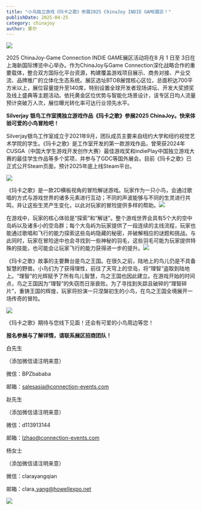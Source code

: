 ```yaml
---
title: "小鸟独立游戏《玛卡之歌》参展2025 ChinaJoy INDIE GAME展区！"
publishDate: 2025-04-25
category: chinajoy
author: 莱尔
---
```


![](https://ec-net-1251389766.cos.ap-shanghai.myqcloud.com/wp-content/uploads/2025/04/20250425163020491.jpeg)

2025 ChinaJoy-Game Connection INDIE GAME展区活动将在8 月 1 日至 3日在上海新国际博览中心举办。作为ChinaJoy与Game Connection深化战略合作的重要载体，整合双方国际化平台资源，构建覆盖游戏项目展示、商务对接、产业交流、品牌推广的立体化生态系统。展区选址BTOB展馆核心区位，总面积达700平方米以上，展位容量提升至140席，特别设置全球开发者现场讲坛、开发大奖颁奖及线上盛典等主题活动。依托黄金区位优势与智能化场景设计，该专区日均人流量预计突破万人次，展位曝光转化率可达行业领先水平。

**Silverjay** **银鸟工作室携独立游戏作品《玛卡之歌》参展2025 ChinaJoy。快来体验可爱的小鸟冒险吧！**

Silverjay银鸟工作室成立于2021年9月，团队成员主要来自纽约大学和纽约视觉艺术学院的学生。《玛卡之歌》是工作室开发的第一款游戏作品，曾荣获2024年CUSGA（中国大学生游戏开发创作大赛）最佳游戏奖和indiePlay中国独立游戏大赛的最佳学生作品等多个奖项，并参与了GDC等国外展会。目前《玛卡之歌》已正式公开Steam页面，预计2025年底上线Steam平台。

![](https://ec-net-1251389766.cos.ap-shanghai.myqcloud.com/wp-content/uploads/2025/04/20250425163007864.jpeg)

《玛卡之歌》是一款2D横板视角的冒险解谜游戏。玩家作为一只小鸟，会通过歌唱的方式与游戏世界的诸多元素进行互动；不同的声波能够与不同的生灵进行共鸣，并让这些生灵产生变化，以此对玩家的冒险提供多样的帮助。![](blob:https://www.easecation.net/3792c864-8b85-4432-a832-e0d52fdecf57)

在游戏中，玩家的核心体验是“探索”和“解谜”。整个游戏世界会具有5个大的空中岛屿以及诸多小的空岛群；每个大岛屿为玩家提供了一段连续的主线流程，玩家也能通过歌唱和飞行的能力探索这些岛屿隐藏的秘密，并破解相应的谜题和挑战。与此同时，玩家在冒险途中也会寻找到一些神秘的羽毛，这些羽毛可能为玩家提供特殊的技能，也可能会让玩家飞行的能力获得进一步的提升。![](blob:https://www.easecation.net/9aaf518f-7ad7-4990-8837-4406129a1f81)

《玛卡之歌》故事的主要舞台是鸟之王国。在很久之前，陆地上的鸟儿仍是不具备智慧的野兽。小鸟们为了获得理性，前往了天穹上的空岛，将“理智”盗取到陆地上。“理智”的光辉赋予了所有鸟儿智慧，鸟之王国也因此建立。在游戏开始的时间点，鸟之王国因为“理智”的失窃而日渐衰败。为了寻找到失踪且破碎的“理智碎片”，重铸王国的辉煌，玩家将扮演一只涅槃初生的小鸟，在鸟之王国全境展开一场传奇的冒险。

![](https://ec-net-1251389766.cos.ap-shanghai.myqcloud.com/wp-content/uploads/2025/04/20250425163006218.gif)

《玛卡之歌》期待与您线下见面！还会有可爱的小鸟周边等您！

**报名参展与了解详情，请联系展区招商团队！**

白先生

（添加微信请注明来意）

微信：BPZbababa

邮箱：salesasia@connection-events.com

赵先生

（添加微信请注明来意）

微信：d113913144

邮箱：lzhao@connection-events.com

杨女士

（添加微信请注明来意）

微信：clarayangqian

邮箱：clara\_yang@howellexpo.net

![](https://ec-net-1251389766.cos.ap-shanghai.myqcloud.com/wp-content/uploads/2025/04/20250425163017830.jpg)
